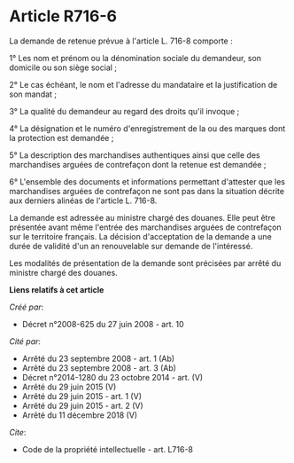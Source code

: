 # Article R716-6

La demande de retenue prévue à l'article L. 716-8 comporte : 

1° Les nom et prénom ou la dénomination sociale du demandeur, son domicile ou son siège social ; 

2° Le cas échéant, le nom et l'adresse du mandataire et la justification de son mandat ; 

3° La qualité du demandeur au regard des droits qu'il invoque ; 

4° La désignation et le numéro d'enregistrement de la ou des marques dont la protection est demandée ; 

5° La description des marchandises authentiques ainsi que celle des marchandises arguées de contrefaçon dont la retenue est
demandée ; 

6° L'ensemble des documents et informations permettant d'attester que les marchandises arguées de contrefaçon ne sont pas
dans la situation décrite aux derniers alinéas de l'article L. 716-8. 

La demande est adressée au ministre chargé des douanes. Elle peut être présentée avant même l'entrée des marchandises arguées
de contrefaçon sur le territoire français. La décision d'acceptation de la demande a une durée de validité d'un an
renouvelable sur demande de l'intéressé. 

Les modalités de présentation de la demande sont précisées par arrêté du ministre chargé des douanes.

**Liens relatifs à cet article**

_Créé par_:

  - Décret n°2008-625 du 27 juin 2008 - art. 10

_Cité par_:

  - Arrêté du 23 septembre 2008 - art. 1 (Ab)
  - Arrêté du 23 septembre 2008 - art. 3 (Ab)
  - Décret n°2014-1280 du 23 octobre 2014 - art. (V)
  - Arrêté du 29 juin 2015 (V)
  - Arrêté du 29 juin 2015 - art. 1 (V)
  - Arrêté du 29 juin 2015 - art. 2 (V)
  - Arrêté du 11 décembre 2018 (V)

_Cite_:

  - Code de la propriété intellectuelle - art. L716-8
